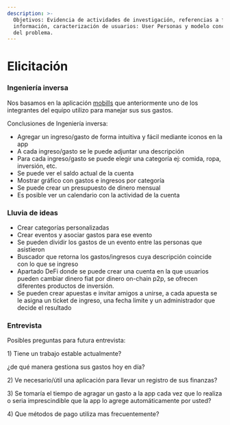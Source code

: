 ```yaml
---
description: >-
  Objetivos: Evidencia de actividades de investigación, referencias a fuentes de
  información, caracterización de usuarios: User Personas y modelo conceptual
  del problema.
---
```


# Elicitación


### Ingeniería inversa

Nos basamos en la aplicación [mobills](https://www.mobillsapp.com/es) que anteriormente uno de los integrantes del equipo utilizo para manejar sus sus gastos.

Conclusiones de Ingeniería inversa:

* Agregar un ingreso/gasto de forma intuitiva y fácil mediante iconos en la app
* A cada ingreso/gasto se le puede adjuntar una descripción
* Para cada ingreso/gasto se puede elegir una categoría ej: comida, ropa, inversión, etc.
* Se puede ver el saldo actual de la cuenta
* Mostrar gráfico con gastos e ingresos por categoría
* Se puede crear un presupuesto de dinero mensual
* Es posible ver un calendario con la actividad de la cuenta 

### Lluvia de ideas

* Crear categorías personalizadas 
* Crear eventos y asociar gastos para ese evento
* Se pueden dividir los gastos de un evento entre las personas que asistieron
* Buscador que retorna los gastos/ingresos cuya descripción coincide con lo que se ingreso
* Apartado DeFi donde se puede crear una cuenta en la que usuarios pueden cambiar dinero fiat por dinero on-chain p2p, se ofrecen diferentes productos de inversión.
* Se pueden crear apuestas e invitar amigos a unirse, a cada apuesta se le asigna un ticket de ingreso, una fecha limite y un administrador que decide el resultado



### Entrevista

Posibles preguntas para futura entrevista:

1\) Tiene un trabajo estable actualmente?

¿de qué manera gestiona sus gastos hoy en día?

2\) Ve necesario/útil una aplicación para llevar un registro de sus finanzas?

3\) Se tomaría el tiempo de agragar un gasto a la app cada vez que lo realiza o seria imprescindible que la app lo agrege automáticamente por usted?

4\) Que métodos de pago utiliza mas frecuentemente?






